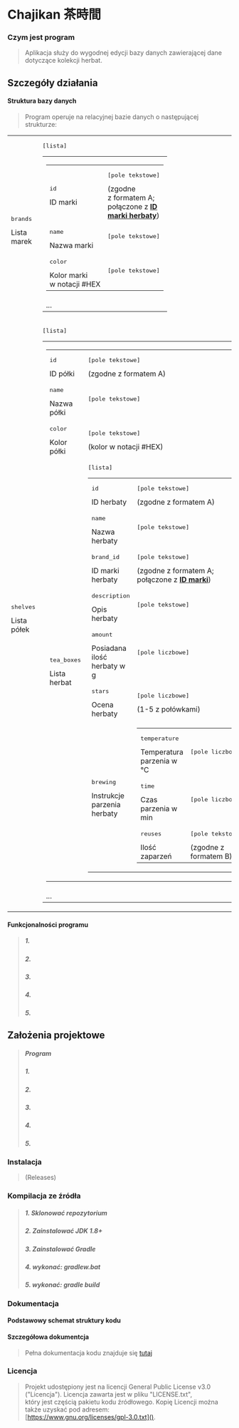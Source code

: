 # Chajikan 茶時間

### Czym jest program

> Aplikacja służy do wygodnej edycji bazy danych zawierającej dane dotyczące kolekcji herbat.

## Szczegóły działania

#### Struktura bazy danych

> Program operuje na relacyjnej bazie danych o następującej strukturze:

<table><tbody>
    <tr>
        <td><pre>brands</pre>Lista marek</td>
        <td>
            <pre>[lista]</pre>
            <table><tbody>
                <tr>
                    <td>
                        <table><tbody>
                            <tr>
                                <td><pre>id</pre>ID marki<br></td>
                                <td><pre>[pole tekstowe]</pre>(zgodne<br>z formatem A;<br>połączone z <u><b>ID<br>marki herbaty</b></u>)</td>
                            </tr>
                            <tr>
                                <td><pre>name</pre>Nazwa marki</td>
                                <td><pre>[pole tekstowe]</pre></td>
                            </tr>
                            <tr>
                                <td><pre>color</pre>Kolor marki<br>w notacji #HEX</td>
                                <td><pre>[pole tekstowe]</pre></td>
                            </tr>
                        </tbody></table>
                    </td>
                </tr>
                <tr>
                    <td>...</td>
                </tr>
            </tbody></table>
        </td>
    </tr>
    <tr>
        <td><pre>shelves</pre>Lista półek</td>
        <td>
            <pre>[lista]</pre>
            <table><tbody>
                <tr>
                    <td>
                        <table><tbody>
                            <tr>
                                <td><pre>id</pre>ID półki</td>
                                <td><pre>[pole tekstowe]</pre>(zgodne z formatem A)</td>
                            </tr>
                            <tr>
                                <td><pre>name</pre>Nazwa półki</td>
                                <td><pre>[pole tekstowe]</pre></td>
                            </tr>
                            <tr>
                                <td><pre>color</pre>Kolor półki<br></td>
                                <td><pre>[pole tekstowe]</pre>(kolor w notacji #HEX)</td>
                            </tr>
                            <tr>
                                <td><pre>tea_boxes</pre>Lista herbat</td>
                                <td>
                                    <pre>[lista]</pre>
                                    <table><tbody>
                                        <tr>
                                            <td><pre>id</pre>ID herbaty</td>
                                            <td><pre>[pole tekstowe]</pre>(zgodne z formatem A)</td>
                                        </tr>
                                        <tr>
                                            <td><pre>name</pre>Nazwa herbaty</td>
                                            <td><pre>[pole tekstowe]</pre></td>
                                        </tr>
                                        <tr>
                                            <td><pre>brand_id</pre>ID marki herbaty</td>
                                            <td><pre>[pole tekstowe]</pre>(zgodne z formatem A; połączone z <u><b>ID marki</b></u>)</td>
                                        </tr>
                                        <tr>
                                            <td><pre>description</pre>Opis herbaty</td>
                                            <td><pre>[pole tekstowe]</pre></td>
                                        </tr>
                                        <tr>
                                            <td><pre>amount</pre>Posiadana ilość herbaty w g</td>
                                            <td><pre>[pole liczbowe]</pre></td>
                                        </tr>
                                        <tr>
                                            <td><pre>stars</pre>Ocena herbaty</td>
                                            <td><pre>[pole liczbowe]</pre>(1-5 z połówkami)</td>
                                        </tr>
                                        <tr>
                                            <td><pre>brewing</pre>Instrukcje parzenia herbaty</td>
                                            <td>
                                                <table><tbody>
                                                    <tr>
                                                        <td><pre>temperature</pre>Temperatura parzenia w °C</td>
                                                        <td><pre>[pole liczbowe]</pre></td>
                                                    </tr>
                                                    <tr>
                                                        <td><pre>time</pre>Czas parzenia w min</td>
                                                        <td><pre>[pole liczbowe]</pre></td>
                                                    </tr>
                                                    <tr>
                                                        <td><pre>reuses</pre>Ilość zaparzeń</td>
                                                        <td><pre>[pole tekstowe]</pre>(zgodne z formatem B)</td>
                                                    </tr>
                                                </tbody></table>
                                            </td>
                                        </tr>
                                    </tbody></table>
                                </td>
                            </tr>
                        </tbody></table>
                    </td>
                </tr>
                <tr>
                    <td>...</td>
                </tr>
            </tbody></table>
        </td>
    </tr>
</tbody></table>

#### Funkcjonalności programu

> ##### 1.
> ##### 2.
> ##### 3.
> ##### 4.
> ##### 5.

## Założenia projektowe

> ##### Program
> ##### 1.
> ##### 2.
> ##### 3.
> ##### 4.
> ##### 5.

### Instalacja

> (Releases)

### Kompilacja ze źródła

> ##### 1. Sklonować repozytorium
> ##### 2. Zainstalować JDK 1.8+
> ##### 3. Zainstalować Gradle
> ##### 4. wykonać: gradlew.bat
> ##### 5. wykonać: gradle build

### Dokumentacja

#### Podstawowy schemat struktury kodu

#### Szczegółowa dokumentcja

> Pełna dokumentacja kodu znajduje się [tutaj](https://rubynaxela.github.io/TeaEditor/doc/)

### Licencja

> Projekt udostępiony jest na licencji General Public License v3.0 ("Licencja"). Licencja zawarta jest w pliku "LICENSE.txt",  
> który jest częścią pakietu kodu źródłowego. Kopię Licencji można także uzyskać pod adresem:  
> [https://www.gnu.org/licenses/gpl-3.0.txt]().